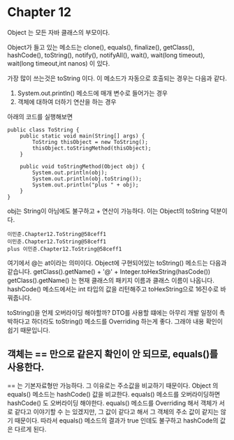 # Chapter 12
Object 는 모든 자바 클래스의 부모이다.

Object가 들고 있는 메소드는 clone(), equals(), finalize(), getClass(), hashCode(), toString(), notify(),
notifyAll(), wait(), wait(long timeout), wait(long timeout,int nanos) 이 있다.

가장 많이 쓰는것은 toString 이다. 이 메소드가 자동으로 호출되는 경우는 다음과 같다.
1. System.out.println() 메소드에 매개 변수로 들어가는 경우
2. 객체에 대하여 더하기 연산을 하는 경우

아래의 코드를 실행해보면 
```
public class ToString {
	public static void main(String[] args) {
		ToString thisObject = new ToString();
		thisObject.toStringMethod(thisObject);
	}

	public void toStringMethod(Object obj) {
		System.out.println(obj);
		System.out.println(obj.toString());
		System.out.println("plus " + obj);
	}
}
```

obj는 String이 아님에도 불구하고 + 연산이 가능하다. 이는 Object의 toString 덕분이다.
```
이민준.Chapter12.ToString@58ceff1
이민준.Chapter12.ToString@58ceff1
plus 이민준.Chapter12.ToString@58ceff1
```

여기에서 @는 at이라는 의미이다. Object에 구현되어있는 toString() 메소드는 다음과 같습니다.
getClass().getName() + '@' + Integer.toHexString(hasCode())
getClass().getName() 는 현재 클래스의 패키지 이름과 클래스 이름이 나옵니다.
hashCode() 메소드에서는 int 타입의 값을 리턴해주고 toHexString으로 16진수로 바꿔줍니다.

toString()을 언제 오버라이딩 해야할까?
DTO를 사용할 떄에는 아무리 개발 일정이 촉박하다고 하더라도 toString() 메소드를 Overriding 하는게 좋다. 그래야 내용 확인이 쉽기 때문입니다.

## 객체는 == 만으로 같은지 확인이 안 되므로, equals()를 사용한다.
== 는 기본자료형만 가능하다. 그 이유로는 주소값을 비교하기 때문이다.
Object 의 equals() 메소드는 hashCode() 값을 비교한다.
equals() 메소드를 오버라이딩하면 hashCode() 도 오버라이딩 해야한다. equals() 메소드를 Overriding 해서 객체가 서로 같다고 이야기할 수 는
있겠지만, 그 값이 같다고 해서 그 객체의 주소 값이 같지는 않기 때문이다. 따라서 equals() 메소드의 결과가 true 인데도 불구하고 hashCode의 값은 
다르게 된다.